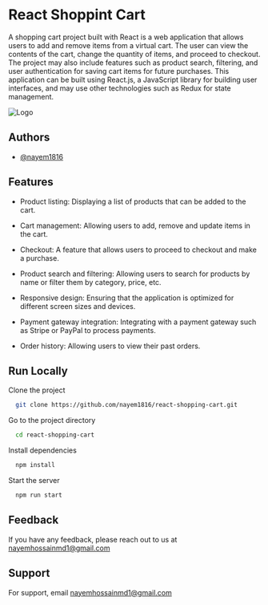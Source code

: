 
# React Shoppint Cart

A shopping cart project built with React is a web application that allows users to add and remove items from a virtual cart. The user can view the contents of the cart, change the quantity of items, and proceed to checkout. The project may also include features such as product search, filtering, and user authentication for saving cart items for future purchases. This application can be built using React.js, a JavaScript library for building user interfaces, and may use other technologies such as Redux for state management.

![Logo](https://i.ibb.co/9y6gTTP/react-shoppint-cart.png)

## Authors

- [@nayem1816](https://www.github.com/nayem1816)


## Features

- Product listing: Displaying a list of products that can be added to the cart.

- Cart management: Allowing users to add, remove and update items in the cart.

- Checkout: A feature that allows users to proceed to checkout and make a purchase.

- Product search and filtering: Allowing users to search for products by name or filter them by category, price, etc.

- Responsive design: Ensuring that the application is optimized for different screen sizes and devices.

- Payment gateway integration: Integrating with a payment gateway such as Stripe or PayPal to process payments.

- Order history: Allowing users to view their past orders.

## Run Locally

Clone the project

```bash
  git clone https://github.com/nayem1816/react-shopping-cart.git
```

Go to the project directory

```bash
  cd react-shopping-cart
```

Install dependencies

```bash
  npm install
```

Start the server

```bash
  npm run start
```


## Feedback

If you have any feedback, please reach out to us at nayemhossainmd1@gmail.com


## Support

For support, email nayemhossainmd1@gmail.com

